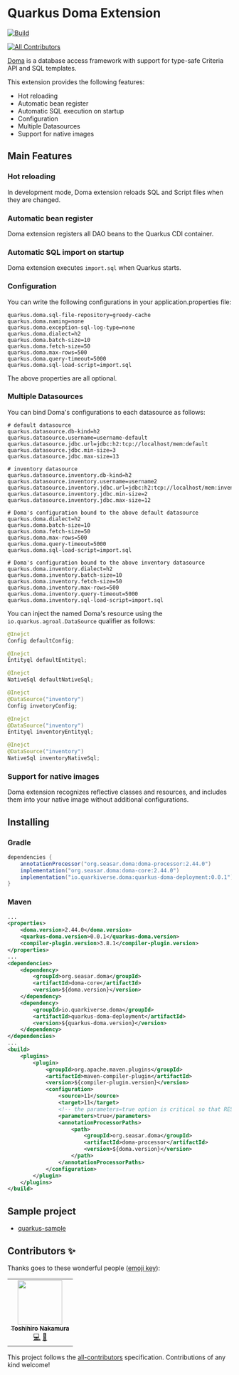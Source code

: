 # Quarkus Doma Extension
[![Build](https://github.com/quarkiverse/quarkiverse-doma/workflows/Build/badge.svg)](https://github.com/quarkiverse/quarkiverse-doma/actions?query=workflow%3ABuild)
<!-- ALL-CONTRIBUTORS-BADGE:START - Do not remove or modify this section -->
[![All Contributors](https://img.shields.io/badge/all_contributors-1-orange.svg?style=flat-square)](#contributors-)
<!-- ALL-CONTRIBUTORS-BADGE:END -->

[Doma](https://github.com/domaframework/doma) is a database access framework with support for type-safe Criteria API and SQL templates.

This extension provides the following features:

- Hot reloading
- Automatic bean register
- Automatic SQL execution on startup
- Configuration
- Multiple Datasources
- Support for native images

## Main Features

### Hot reloading

In development mode, Doma extension reloads SQL and Script files when they are changed.

### Automatic bean register

Doma extension registers all DAO beans to the Quarkus CDI container.

### Automatic SQL import on startup

Doma extension executes ``import.sql`` when Quarkus starts.

### Configuration

You can write the following configurations in your application.properties file: 

```
quarkus.doma.sql-file-repository=greedy-cache
quarkus.doma.naming=none
quarkus.doma.exception-sql-log-type=none
quarkus.doma.dialect=h2
quarkus.doma.batch-size=10
quarkus.doma.fetch-size=50
quarkus.doma.max-rows=500
quarkus.doma.query-timeout=5000
quarkus.doma.sql-load-script=import.sql
```

The above properties are all optional.

### Multiple Datasources

You can bind Doma's configurations to each datasource as follows:

```
# default datasource
quarkus.datasource.db-kind=h2
quarkus.datasource.username=username-default
quarkus.datasource.jdbc.url=jdbc:h2:tcp://localhost/mem:default
quarkus.datasource.jdbc.min-size=3
quarkus.datasource.jdbc.max-size=13

# inventory datasource
quarkus.datasource.inventory.db-kind=h2
quarkus.datasource.inventory.username=username2
quarkus.datasource.inventory.jdbc.url=jdbc:h2:tcp://localhost/mem:inventory
quarkus.datasource.inventory.jdbc.min-size=2
quarkus.datasource.inventory.jdbc.max-size=12

# Doma's configuration bound to the above default datasource
quarkus.doma.dialect=h2
quarkus.doma.batch-size=10
quarkus.doma.fetch-size=50
quarkus.doma.max-rows=500
quarkus.doma.query-timeout=5000
quarkus.doma.sql-load-script=import.sql

# Doma's configuration bound to the above inventory datasource
quarkus.doma.inventory.dialect=h2
quarkus.doma.inventory.batch-size=10
quarkus.doma.inventory.fetch-size=50
quarkus.doma.inventory.max-rows=500
quarkus.doma.inventory.query-timeout=5000
quarkus.doma.inventory.sql-load-script=import.sql
```

You can inject the named Doma's resource 
using the `io.quarkus.agroal.DataSource` qualifier as follows:

```java
@Inejct
Config defaultConfig;

@Inejct
Entityql defaultEntityql;

@Inejct
NativeSql defaultNativeSql;

@Inejct
@DataSource("inventory")
Config invetoryConfig;

@Inejct
@DataSource("inventory")
Entityql inventoryEntityql;

@Inejct
@DataSource("inventory")
NativeSql inventoryNativeSql;
```

### Support for native images

Doma extension recognizes reflective classes and resources,
and includes them into your native image without additional configurations.

## Installing

### Gradle

```groovy
dependencies {
    annotationProcessor("org.seasar.doma:doma-processor:2.44.0")
    implementation("org.seasar.doma:doma-core:2.44.0")
    implementation("io.quarkiverse.doma:quarkus-doma-deployment:0.0.1")
}
```

### Maven

```xml
...
<properties>
    <doma.version>2.44.0</doma.version>
    <quarkus-doma.version>0.0.1</quarkus-doma.version>
    <compiler-plugin.version>3.8.1</compiler-plugin.version>
</properties>
...
<dependencies>
    <dependency>
        <groupId>org.seasar.doma</groupId>
        <artifactId>doma-core</artifactId>
        <version>${doma.version}</version>
    </dependency>
    <dependency>
        <groupId>io.quarkiverse.doma</groupId>
        <artifactId>quarkus-doma-deployment</artifactId>
        <version>${quarkus-doma.version}</version>
    </dependency>
</dependencies>
...
<build>
    <plugins>
        <plugin>
            <groupId>org.apache.maven.plugins</groupId>
            <artifactId>maven-compiler-plugin</artifactId>
            <version>${compiler-plugin.version}</version>
            <configuration>
                <source>11</source>
                <target>11</target>
                <!-- the parameters=true option is critical so that RESTEasy works fine -->
                <parameters>true</parameters>
                <annotationProcessorPaths>
                    <path>
                        <groupId>org.seasar.doma</groupId>
                        <artifactId>doma-processor</artifactId>
                        <version>${doma.version}</version>
                    </path>
                </annotationProcessorPaths>
            </configuration>
        </plugin>
    </plugins>
</build>
```

## Sample project

- [quarkus-sample](https://github.com/domaframework/quarkus-sample)

## Contributors ✨

Thanks goes to these wonderful people ([emoji key](https://allcontributors.org/docs/en/emoji-key)):

<!-- ALL-CONTRIBUTORS-LIST:START - Do not remove or modify this section -->
<!-- prettier-ignore-start -->
<!-- markdownlint-disable -->
<table>
  <tr>
    <td align="center"><a href="https://github.com/nakamura-to"><img src="https://avatars3.githubusercontent.com/u/404633?v=4" width="100px;" alt=""/><br /><sub><b>Toshihiro Nakamura</b></sub></a><br /><a href="https://github.com/quarkiverse/quarkiverse-doma/commits?author=nakamura-to" title="Code">💻</a> <a href="#maintenance-nakamura-to" title="Maintenance">🚧</a></td>
  </tr>
</table>

<!-- markdownlint-enable -->
<!-- prettier-ignore-end -->
<!-- ALL-CONTRIBUTORS-LIST:END -->

This project follows the [all-contributors](https://github.com/all-contributors/all-contributors) specification. Contributions of any kind welcome!